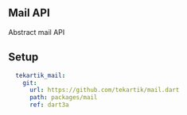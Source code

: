 ## Mail API

Abstract mail API

## Setup

```yaml
  tekartik_mail:
    git:
      url: https://github.com/tekartik/mail.dart
      path: packages/mail
      ref: dart3a
```
